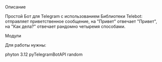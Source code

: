 Описание

Простой Бот для Telegram с использованием Библиотеки Telebot: отправляет приветственное сообщение, на "Привет" отвечает "Привет", на "Как дела?" отвечает рандомно четыремя способами.

Модули

Для работы нужны:

phyton 3.12
pyTelegramBotAPI
random
